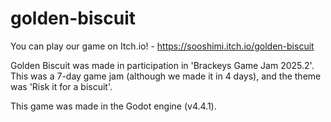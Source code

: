 # golden-biscuit

You can play our game on Itch.io! - https://sooshimi.itch.io/golden-biscuit

Golden Biscuit was made in participation in 'Brackeys Game Jam 2025.2'. This was a 7-day game jam (although we made it in 4 days), and the theme was 'Risk it for a biscuit'.

This game was made in the Godot engine (v4.4.1).
